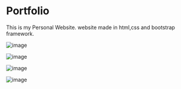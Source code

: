 # Portfolio
This is my Personal Website. website made in html,css and bootstrap framework.

<!-- Personal Information -->
![image](https://user-images.githubusercontent.com/77445318/156924970-e21718d2-440a-40c5-8813-08ac83c077a6.png)


<!-- Education -->
![image](https://user-images.githubusercontent.com/77445318/156924984-8e0b1d9a-c922-4276-8512-258674cce86a.png)

<!-- Projects -->
![image](https://user-images.githubusercontent.com/77445318/156925043-69952417-b6bf-4127-aaaa-d2021c081ef0.png)

<!-- Skills and Certification -->
![image](https://user-images.githubusercontent.com/77445318/156925058-e341bce1-7ed9-4842-a904-1246df6cb36b.png)




